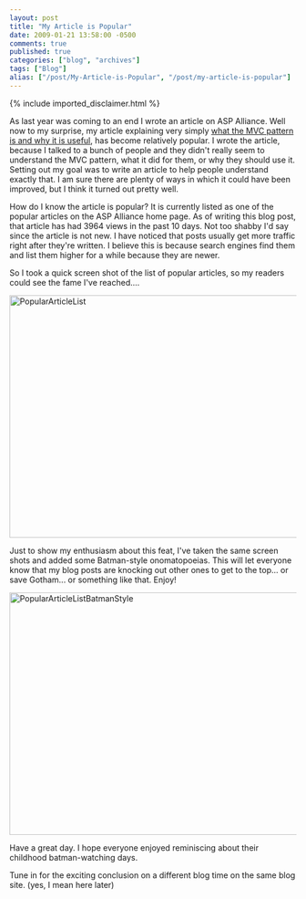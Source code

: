 ```yaml
---
layout: post
title: "My Article is Popular"
date: 2009-01-21 13:58:00 -0500
comments: true
published: true
categories: ["blog", "archives"]
tags: ["Blog"]
alias: ["/post/My-Article-is-Popular", "/post/my-article-is-popular"]
---
```

<!-- more -->
{% include imported_disclaimer.html %}
<p>As last year was coming to an end I wrote an article on ASP Alliance. Well now to my surprise, my article explaining very simply <a href="http://aspalliance.com/1764_Understanding_the_What_and_Why_of_the_MVC_Pattern" target="_blank">what the MVC pattern is and why it is useful</a>, has become relatively popular. I wrote the article, because I talked to a bunch of people and they didn't really seem to understand the MVC pattern, what it did for them, or why they should use it. Setting out my goal was to write an article to help people understand exactly that. I am sure there are plenty of ways in which it could have been improved, but I think it turned out pretty well.</p>
<p>How do I know the article is popular? It is currently listed as one of the popular articles on the ASP Alliance home page. As of writing this blog post, that article has had 3964 views in the past 10 days. Not too shabby I'd say since the article is not new. I have noticed that posts usually get more traffic right after they're written. I believe this is because search engines find them and list them higher for a while because they are newer.</p>
<p>So I took a quick screen shot of the list of popular articles, so my readers could see the fame I've reached....</p>
<p><a href="http://brendan.enrick.com/files/media/image/WindowsLiveWriter/MyArticleisPopular_C094/PopularArticleList_4.jpg"><img style="border-right: 0px; border-top: 0px; border-left: 0px; border-bottom: 0px" src="http://brendan.enrick.com/files/media/image/WindowsLiveWriter/MyArticleisPopular_C094/PopularArticleList_thumb_1.jpg" border="0" alt="PopularArticleList" width="679" height="425" /></a></p>
<p>Just to show my enthusiasm about this feat, I've taken the same screen shots and added some Batman-style onomatopoeias. This will let everyone know that my blog posts are knocking out other ones to get to the top... or save Gotham... or something like that. Enjoy!</p>
<p><a href="http://brendan.enrick.com/files/media/image/WindowsLiveWriter/MyArticleisPopular_C094/PopularArticleListBatmanStyle_4.jpg"><img style="border-right: 0px; border-top: 0px; border-left: 0px; border-bottom: 0px" src="http://brendan.enrick.com/files/media/image/WindowsLiveWriter/MyArticleisPopular_C094/PopularArticleListBatmanStyle_thumb_1.jpg" border="0" alt="PopularArticleListBatmanStyle" width="679" height="425" /></a></p>
<p>Have a great day. I hope everyone enjoyed reminiscing about their childhood batman-watching days.</p>
<p>Tune in for the exciting conclusion on a different blog time on the same blog site. (yes, I mean here later)</p>
